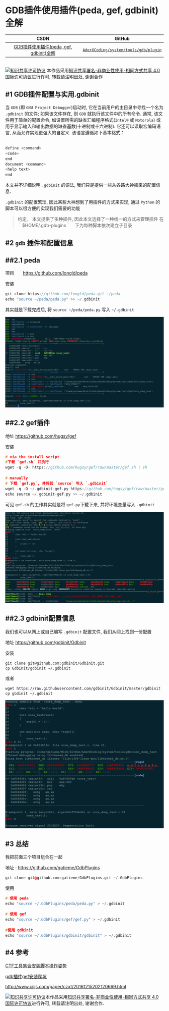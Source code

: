 GDB插件使用插件(peda, gef, gdbinit)全解
=======

| CSDN | GitHub |
|:----:|:------:|
| [GDB插件使用插件(peda, gef, gdbinit)全解](http://blog.csdn.net/gatieme/article/details/63254211) | [`AderXCoding/system/tools/gdb/plugin`](https://github.com/gatieme/AderXCoding/tree/master/system/tools/gdb/plugin) |


<br>
<a rel="license" href="http://creativecommons.org/licenses/by-nc-sa/4.0/"><img alt="知识共享许可协议" style="border-width:0" src="https://i.creativecommons.org/l/by-nc-sa/4.0/88x31.png" /></a>
本作品采用<a rel="license" href="http://creativecommons.org/licenses/by-nc-sa/4.0/">知识共享署名-非商业性使用-相同方式共享 4.0 国际许可协议</a>进行许可, 转载请注明出处, 谢谢合作
<br>


#1	GDB插件配置与实用.gdbinit
-------



当 `GDB` (即 `GNU Project Debugger`)启动时, 它在当前用户的主目录中寻找一个名为 `.gdbinit` 的文件; 如果该文件存在, 则 `GDB` 就执行该文件中的所有命令. 通常, 该文件用于简单的配置命令, 如设置所需的缺省汇编程序格式(`Intel®` 或 `Motorola`) 或用于显示输入和输出数据的缺省基数(十进制或十六进制). 它还可以读取宏编码语言, 从而允许实现更强大的自定义. 该语言遵循如下基本格式：

```cpp

define <command>
<code>
end
document <command>
<help text>
end
```

本文并不详细说明 `.gdbinit` 的语法, 我们只是提供一些从各路大神摘来的配置信息.


`.gdbinit` 的配置繁琐, 因此某些大神想到了用插件的方式来实现, 通过 `Python` 的脚本可以很方便的实现我们需要的功能

>  约定,　本文提供了多种插件, 因此本文选择了一种统一的方式来管理插件
>  在　｀$HOME/.gdb-plugins｀　下为每种脚本依次建立子目录

#2	`gdb` 插件和配置信息
-------


##2.1	peda
-------

项目　　https://github.com/longld/peda


安装

```cpp
git clone https://github.com/longld/peda.git ~/peda
echo "source ~/peda/peda.py" >> ~/.gdbinit
```

其实就是下载完成后, 将 `source ~/peda/peda.py` 写入 `~/.gdbinit`

![peda](peda.png)


##2.2	gef插件
-------

地址 https://github.com/hugsy/gef

安装

```cpp
# via the install script
#下载 `gef.sh` 并执行
wget -q -O- https://github.com/hugsy/gef/raw/master/gef.sh | sh

# manually
# 下载 `gef.py`, 并将其 `source` 写入 `.gdbinit`
wget -q -O ~/.gdbinit-gef.py https://github.com/hugsy/gef/raw/master/gef.py
echo source ~/.gdbinit-gef.py >> ~/.gdbinit
```

可见 `gef.sh` 的工作其实就是将 `gef.py`下载下来, 并将环境变量写入 `.gdbinit`

![gef](gef.png)

##2.3 gdbinit配置信息
-------

我们也可以从网上或自己编写 `.gdbinit` 配置文件, 我们从网上找到一份配置

地址	https://github.com/gdbinit/Gdbinit


安装
```
git clone git@github.com:gdbinit/Gdbinit.git
cp Gdbinit/gdbinit ~/.gdbinit
```

或者

```
wget https://raw.githubusercontent.com/gdbinit/Gdbinit/master/gdbinit
cp gbdinit ~/.gdbinit
```

![Gdbinit](gdbinit.png)



#3	总结
-------

我把前面三个项目组合在一起

地址 : https://github.com/gatieme/GdbPlugins

```cpp
git clone git@github.com:gatieme/GdbPlugins.git ~/.GdbPlugins
```

使用

```cpp
# 使用 peda
echo "source ~/.GdbPlugins/peda/peda.py" > ~/.gdbinit

# 使用 gef
echo "source ~/.GdbPlugins/gef/gef.py" > ~/.gdbinit

#使用 gdbinit
echo "source ~/.GdbPlugins/gdbinit/gdbinit" > ~/.gdbinit
```





#4	参考
-------


[CTF工具集合安装脚本操作姿势](http://www.freebuf.com/sectool/94235.html)

[gdb插件gef安装爬坑](http://www.cnblogs.com/0xmuhe/p/5627172.html)

http://www.cjjjs.com/paper/czxt/20161215202120669.html


<a rel="license" href="http://creativecommons.org/licenses/by-nc-sa/4.0/"><img alt="知识共享许可协议" style="border-width:0" src="https://i.creativecommons.org/l/by-nc-sa/4.0/88x31.png" /></a>本作品采用<a rel="license" href="http://creativecommons.org/licenses/by-nc-sa/4.0/">知识共享署名-非商业性使用-相同方式共享 4.0 国际许可协议</a>进行许可, 转载请注明出处, 谢谢合作.


